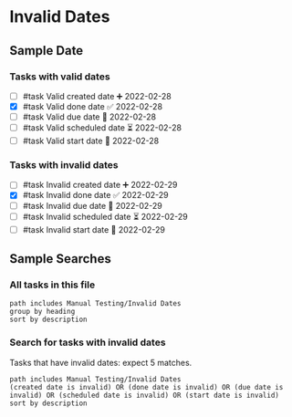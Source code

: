 # Invalid Dates

## Sample Date

### Tasks with valid dates

- [ ] #task Valid created date ➕ 2022-02-28
- [x] #task Valid done date ✅ 2022-02-28
- [ ] #task Valid due date 📅 2022-02-28
- [ ] #task Valid scheduled date ⏳ 2022-02-28
- [ ] #task Valid start date 🛫 2022-02-28

### Tasks with invalid dates

- [ ] #task Invalid created date ➕ 2022-02-29
- [x] #task Invalid done date ✅ 2022-02-29
- [ ] #task Invalid due date 📅 2022-02-29
- [ ] #task Invalid scheduled date ⏳ 2022-02-29
- [ ] #task Invalid start date 🛫 2022-02-29

## Sample Searches

### All tasks in this file

```tasks
path includes Manual Testing/Invalid Dates
group by heading
sort by description
```

### Search for tasks with invalid dates

Tasks that have invalid dates: expect 5 matches.

```tasks
path includes Manual Testing/Invalid Dates
(created date is invalid) OR (done date is invalid) OR (due date is invalid) OR (scheduled date is invalid) OR (start date is invalid)
sort by description
```
